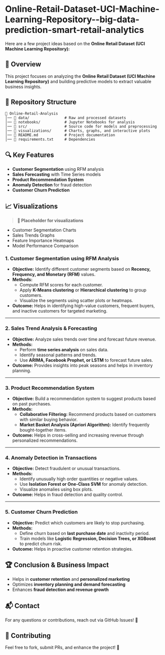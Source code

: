 # Online-Retail-Dataset-UCI-Machine-Learning-Repository--big-data-prediction-smart-retail-analytics

Here are a few project ideas based on the **Online Retail Dataset (UCI Machine Learning Repository):**

## 🚀 Overview
This project focuses on analyzing the **Online Retail Dataset (UCI Machine Learning Repository)** and building predictive models to extract valuable business insights.

## 📂 Repository Structure
```
📁 Online-Retail-Analysis
│── 📂 data/                # Raw and processed datasets
│── 📂 notebooks/           # Jupyter Notebooks for analysis
│── 📂 src/                 # Source code for models and preprocessing
│── 📂 visualizations/      # Charts, graphs, and interactive plots
│── 📜 README.md            # Project documentation
│── 📜 requirements.txt     # Dependencies
```

## 🔍 Key Features
- **Customer Segmentation** using RFM analysis
- **Sales Forecasting** with Time Series models
- **Product Recommendation System**
- **Anomaly Detection** for fraud detection
- **Customer Churn Prediction**

## 📈 Visualizations
> **📌 Placeholder for visualizations**
- Customer Segmentation Charts
- Sales Trends Graphs
- Feature Importance Heatmaps
- Model Performance Comparison

### **1. Customer Segmentation using RFM Analysis**
   - **Objective:** Identify different customer segments based on **Recency, Frequency, and Monetary (RFM)** values.
   - **Methods:** 
     - Compute RFM scores for each customer.
     - Apply **K-Means clustering** or **Hierarchical clustering** to group customers.
     - Visualize the segments using scatter plots or heatmaps.
   - **Outcome:** Helps in identifying high-value customers, frequent buyers, and inactive customers for targeted marketing.

---

### **2. Sales Trend Analysis & Forecasting**
   - **Objective:** Analyze sales trends over time and forecast future revenue.
   - **Methods:**
     - Perform **time series analysis** on sales data.
     - Identify seasonal patterns and trends.
     - Use **ARIMA, Facebook Prophet, or LSTM** to forecast future sales.
   - **Outcome:** Provides insights into peak seasons and helps in inventory planning.

---

### **3. Product Recommendation System**
   - **Objective:** Build a recommendation system to suggest products based on past purchases.
   - **Methods:**
     - **Collaborative Filtering:** Recommend products based on customers with similar buying behavior.
     - **Market Basket Analysis (Apriori Algorithm):** Identify frequently bought-together items.
   - **Outcome:** Helps in cross-selling and increasing revenue through personalized recommendations.

---

### **4. Anomaly Detection in Transactions**
   - **Objective:** Detect fraudulent or unusual transactions.
   - **Methods:**
     - Identify unusually high order quantities or negative values.
     - Use **Isolation Forest or One-Class SVM** for anomaly detection.
     - Visualize anomalies using box plots.
   - **Outcome:** Helps in fraud detection and quality control.

---

### **5. Customer Churn Prediction**
   - **Objective:** Predict which customers are likely to stop purchasing.
   - **Methods:**
     - Define churn based on **last purchase date** and inactivity period.
     - Train models like **Logistic Regression, Decision Trees, or XGBoost** to predict churn risk.
   - **Outcome:** Helps in proactive customer retention strategies.

## 🏆 Conclusion & Business Impact
- Helps in **customer retention** and **personalized marketing**
- Optimizes **inventory planning and demand forecasting**
- Enhances **fraud detection and revenue growth**

## 📬 Contact
For any questions or contributions, reach out via GitHub Issues! 🚀

## 📢 Contributing
Feel free to fork, submit PRs, and enhance the project! 🚀



